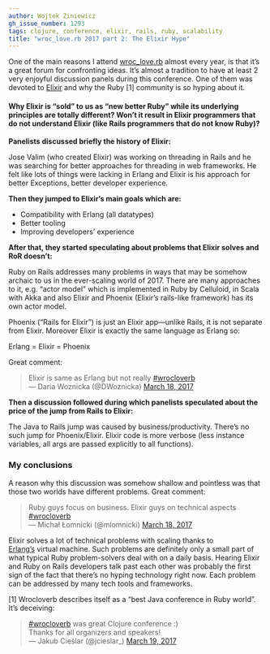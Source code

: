 ```yaml
---
author: Wojtek Ziniewicz
gh_issue_number: 1293
tags: clojure, conference, elixir, rails, ruby, scalability
title: "wroc_love.rb 2017 part 2: The Elixir Hype"
---
```


One of the main reasons I attend [wroc_love.rb](https://wrocloverb.com/) almost every year, is that it’s a great forum for confronting ideas. It’s almost a tradition to have at least 2 very enjoyful discussion panels during this conference. One of them was devoted to [Elixir](http://elixir-lang.org/) and why the Ruby [1] community is so hyping about it.

#### Why Elixir is “sold” to us as “new better Ruby” while its underlying principles are totally different? Won’t it result in Elixir programmers that do not understand Elixir (like Rails programmers that do not know Ruby)?

 **Panelists discussed briefly the history of Elixir:**

Jose Valim (who created Elixir) was working on threading in Rails and he was searching for better approaches for threading in web frameworks. He felt like lots of things were lacking in Erlang and Elixir is his approach for better Exceptions, better developer experience.

**Then they jumped to Elixir’s main goals which are:**

- Compatibility with Erlang (all datatypes)
- Better tooling
- Improving developers’ experience

**After that, they started speculating about problems that Elixir solves and RoR doesn’t:**

Ruby on Rails addresses many problems in ways that may be somehow archaic to us in the ever-​scaling world of 2017. There are many approaches to it, e.g. “actor model” which is implemented in Ruby by Celluloid, in Scala with Akka and also Elixir and Phoenix (Elixir’s rails-like framework) has its own actor model.

Phoenix (“Rails for Elixir”) is just an Elixir app—​unlike Rails, it is not separate from Elixir. Moreover Elixir is exactly the same language as Erlang so:

Erlang = Elixir = Phoenix

Great comment:

<blockquote class="twitter-tweet" data-lang="en">
<div dir="ltr" lang="en">
Elixir is same as Erlang but not really <a href="https://twitter.com/hashtag/wrocloverb?src=hash">#wrocloverb</a></div>
— Daria Woznicka (@DWoznicka) <a href="https://twitter.com/DWoznicka/status/843102967339384832">March 18, 2017</a></blockquote>

**Then a discussion followed during which panelists speculated about the price of the jump from Rails to Elixir:**

The Java to Rails jump was caused by business/​productivity. There’s no such jump for Phoenix/​Elixir. Elixir code is more verbose (less instance variables, all args are passed explicitly to all functions).

### My conclusions

A reason why this discussion was somehow shallow and pointless was that those two worlds have different problems. Great comment:

<blockquote class="twitter-tweet" data-lang="en">
<div dir="ltr" lang="en">
Ruby guys focus on business. Elixir guys on technical aspects <a href="https://twitter.com/hashtag/wrocloverb?src=hash">#wrocloverb</a></div>
— Michał Łomnicki (@mlomnicki) <a href="https://twitter.com/mlomnicki/status/843106473358049280">March 18, 2017</a></blockquote>

Elixir solves a lot of technical problems with scaling thanks to [Erlang’s](https://www.erlang.org/) virtual machine. Such problems are definitely only a small part of what typical Ruby problem-​solvers deal with on a daily basis. Hearing Elixir and Ruby on Rails developers talk past each other was probably the first sign of the fact that there’s no hyping technology right now. Each problem can be addressed by many tech tools and frameworks.

[1] Wrocloverb describes itself as a “best Java conference in Ruby world”. It’s deceiving:

<blockquote class="twitter-tweet" data-lang="en">
<div dir="ltr" lang="en">
<a href="https://twitter.com/hashtag/wrocloverb?src=hash">#wrocloverb</a> was great Clojure conference :)<br />
Thanks for all organizers and speakers!</div>
— Jakub Cieślar (@jcieslar_) <a href="https://twitter.com/jcieslar_/status/843596752926269443">March 19, 2017</a></blockquote>
